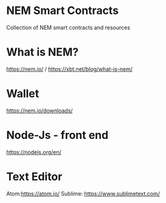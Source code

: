 # NEM Smart Contracts
Collection of NEM smart contracts and resources

# What is NEM?
https://nem.io/ / https://xbt.net/blog/what-is-nem/





# Wallet
https://nem.io/downloads/

# Node-Js - front end
https://nodejs.org/en/

# Text Editor 
Atom:https://atom.io/
Sublime: https://www.sublimetext.com/